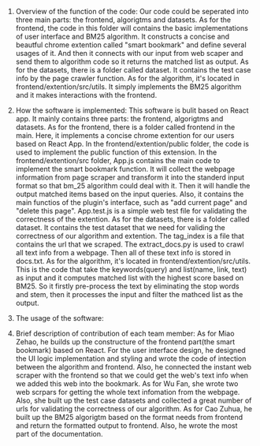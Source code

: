 1. Overview of the function of the code: 
	 Our code could be seperated into three main parts: the frontend, algorigtms and datasets. 
	 As for the frontend, the code in this folder will contains the basic implementations of user interface and BM25 algorithm. It constructs a concise and beautful chrome extention called "smart bookmark" and define several usages of it. And then it connects with our input from web scaper and send them to algorithm code so it returns the matched list as output. 
	 As for the datasets, there is a folder called dataset. It contains the test case info by the page crawler function. 
	 As for the algorithm, it's located in frontend/extention/src/utils. It simply implements the BM25 algorithm and it makes interactions with the frontend.

2. How the software is implemented: 
	 This software is bulit based on React app. It mainly contains three parts: the frontend, algorigtms and datasets. 
	 As for the frontend, there is a folder called frontend in the main. Here, it implements a concise chrome extention for our users based on React App. In the frontend/extention/public folder, the code is used to implement the public function of this extension. In the frontend/extention/src folder, App.js contains the main code to implement the smart bookmark function. It will collect the webpage information from page scraper and transform it into the standerd input format so that bm_25 algorithm could deal with it. Then it will handle the output matched items based on the input queries. Also, it contains the main functios of the plugin's interface, such as "add current page" and "delete this page". App.test.js is a simple web test file for validating the correctness of the extention. 
	 As for the datasets, there is a folder called dataset. It contains the test dataset that we need for validing the correctness of our algorithm and extention. The tag_index is a file that contains the url that we scraped. The extract_docs.py is used to crawl all text info from a webpage. Then all of these text info is stored in docs.txt. 
	 As for the algorithm, it's located in frontend/extention/src/utils. This is the code that take the keywords(query) and list(name, link, text) as input and it computes matched list with the highest score based on BM25. So it firstly pre-process the text by eliminating the stop words and stem, then it processes the input and filter the mathced list as the output.

3. The usage of the software:

4. Brief description of contribution of each team member: 
	 As for Miao Zehao, he builds up the constructure of the frontend part(the smart bookmark) based on React. For the user interface design, he designed the UI logic implementation and styling and wrote the code of intection between the algorithm and frontend. Also, he connected the instant web scraper with the frontend so that we could get the web's text info when we added this web into the bookmark. 
	 As for Wu Fan, she wrote two web scrpars for getting the whole text infomation from the webpage. Also, she built up the test case datasets and collected a great number of urls for validating the correctness of our algorithm. 
	 As for Cao Zuhua, he built up the BM25 algorigtm based on the format needs from frontend and return the formatted output to frontend. Also, he wrote the most part of the documentation.
